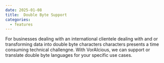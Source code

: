 ```yaml
---
date: 2025-01-08
title:  Double Byte Support
categories:
  - features
---
```


For businesses dealing with an international clientele dealing with and or transforming data into double byte characters characters presents a time consuming technical challengne. With VorAIcious, we can support or translate double byte languages for your specific use cases.
